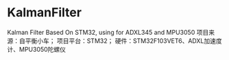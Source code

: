# KalmanFilter
Kalman Filter Based On STM32, using for ADXL345 and MPU3050
项目来源：自平衡小车；
项目平台：STM32；
硬件：STM32F103VET6、ADXL加速度计、MPU3050陀螺仪
